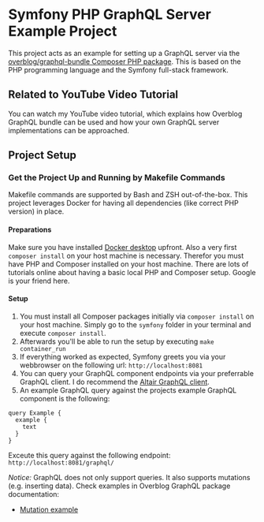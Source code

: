 # Symfony PHP GraphQL Server Example Project

This project acts as an example for setting up a GraphQL server via the 
[overblog/graphql-bundle Composer PHP package](https://github.com/overblog/GraphQLBundle). This is based on the PHP 
programming language and the Symfony full-stack framework.

## Related to YouTube Video Tutorial
You can watch my YouTube video tutorial, which explains how Overblog GraphQL bundle can be used and how your own GraphQL server 
implementations can be approached.

## Project Setup

### Get the Project Up and Running by Makefile Commands
Makefile commands are supported by Bash and ZSH out-of-the-box. This project leverages Docker for having all
dependencies (like correct PHP version) in place. 

#### Preparations
Make sure you have installed 
[Docker desktop](https://www.docker.com/products/docker-desktop/) upfront. Also a very first `composer install` on your
host machine is necessary. Therefor you must have PHP and Composer installed on your host machine. There are lots of
tutorials online about having a basic local PHP and Composer setup. Google is your friend here.

#### Setup
1. You must install all Composer packages initially via `composer install` on your host machine. Simply go to the 
`symfony` folder in your terminal and execute `composer install`.
2. Afterwards you'll be able to run the setup by executing `make container_run`
3. If everything worked as expected, Symfony greets you via your webbrowser on the following url: `http://localhost:8081`
4. You can query your GraphQL component endpoints via your preferrable GraphQL client. I do recommend the 
[Altair GraphQL client](https://altairgraphql.dev/).
5. An example GraphQL query against the projects example GraphQL component is the following:
```
query Example {
  example {
    text
  }
}
```
Exceute this query against the following endpoint: `http://localhost:8081/graphql/`

_Notice:_ GraphQL does not only support queries. It also supports mutations (e.g. inserting data). Check examples 
in Overblog GraphQL package documentation:
* [Mutation example](https://github.com/overblog/GraphQLBundle/blob/master/docs/definitions/mutation.md)
